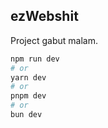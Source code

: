 ## ezWebshit

Project gabut malam.

```bash
npm run dev
# or
yarn dev
# or
pnpm dev
# or
bun dev
```
